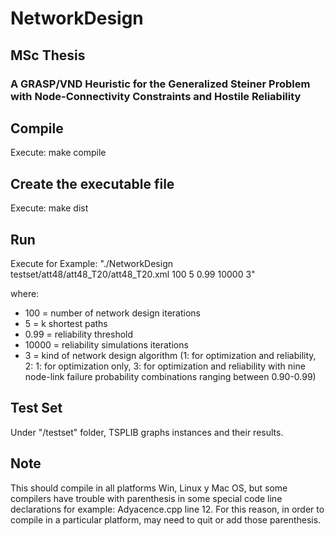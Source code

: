 # NetworkDesign

## MSc Thesis
### A GRASP/VND Heuristic for the Generalized Steiner Problem with Node-Connectivity Constraints and Hostile Reliability

## Compile
Execute: make compile

## Create the executable file
Execute: make dist

## Run
Execute for Example: "./NetworkDesign testset/att48/att48_T20/att48_T20.xml 100 5 0.99 10000 3"

where:

* 100 =  number of network design iterations
* 5 = k shortest paths
* 0.99 = reliability threshold
* 10000 = reliability simulations iterations
* 3 = kind of network design algorithm (1: for optimization and reliability, 2: 1: for optimization only, 3: for optimization and reliability with nine node-link failure probability combinations ranging between 0.90-0.99)

## Test Set
Under "/testset" folder, TSPLIB graphs instances and their results.

## Note
This should compile in all platforms Win, Linux y Mac OS, but some compilers have trouble with parenthesis in some special code line declarations for example: Adyacence.cpp line 12. For this reason, in order to compile in a particular platform, may need to quit or add those parenthesis.
